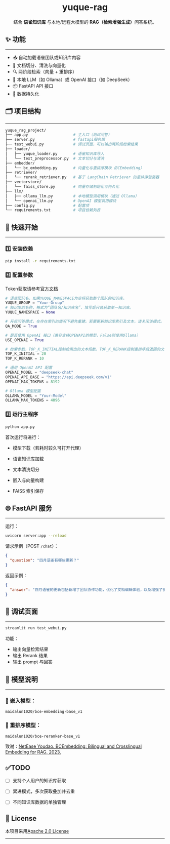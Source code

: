 <h1 align="center">yuque-rag</h1>

<div align="center">结合 <b>语雀知识库</b> 与本地/远程大模型的 <b>RAG（检索增强生成）</b>问答系统。</div>



## ✨ 功能

---

- 📥 自动加载语雀团队或知识库内容
- 🧹 文档切分、清洗与向量化
- 🔍 两阶段检索（向量 + 重排序）
- 🤖 本地 LLM（如 Ollama）或 OpenAI 接口（如 DeepSeek）
- 📦 FastAPI API 接口
- 🔌 数据持久化

## 🗂️ 项目结构

---

```bash
yuque_rag_project/
├── app.py                    # 主入口（测试问答）
├── server.py                 # fastapi服务端
├── test_webui.py             # 调试页面，可以输出两阶段检索结果
├── loader/
│   ├── yuque_loader.py       # 语雀知识库导入
│   └── text_preprocessor.py  # 文本切分与清洗
├── embedder/
│   └── bc_embedding.py       # 向量化与重排序模块（BCEmbedding）
├── retriever/
│   └── rerank_retriever.py   # 基于 LangChain Retriever 的重排序包装器
├── vectorstore/
│   └── faiss_store.py        # 向量存储初始化与持久化
├── llm/
│   ├── ollama_llm.py         # 本地模型调用模块（通过 Ollama）
│   └── openai_llm.py         # OpenAI 模型调用模块
├── config.py                 # 配置项
└── requirements.txt          # 项目依赖列表
```

## 🚀 快速开始

---

### 1️⃣ 安装依赖

```bash
pip install -r requirements.txt
```

### 2️⃣ 配置参数

Token获取请参考[官方文档](https://www.yuque.com/yuque/developer/api#sAVSW)

```python
# 语雀团队名，如果YUQUE_NAMESPACE为空将获取整个团队的知识库。
YUQUE_GROUP = "Your-Group"
# 知识库的名称，格式为“团队名/知识库名”，填写后只会获取单一知识库。
YUQUE_NAMESPACE = None          

# 开启问答模式，在存在索引的情况下避免重建。若要更新知识库索引及文本，请关闭该模式。
QA_MODE = True

# 是否使用 OpenAI 接口（兼容支持OPENAPI的模型，False则使用Ollama）
USE_OPENAI = True

# 检索参数，TOP_K_INITIAL控制检索出的文本段数，TOP_K_RERANK控制重排序后返回的文本段数
TOP_K_INITIAL = 20
TOP_K_RERANK = 10

# 通用 OpenAI API 配置
OPENAI_MODEL = "deepseek-chat"  
OPENAI_API_BASE = "https://api.deepseek.com/v1"  
OPENAI_MAX_TOKENS = 8192

# Ollama 模型配置
OLLAMA_MODEL = "Your-Model"
OLLAMA_MAX_TOKENS = 4096
```

### 3️⃣ 运行主程序
```bash
python app.py
```

首次运行将进行：
- 模型下载（若耗时较久可打开代理）

- 语雀知识库加载

- 文本清洗切分

- 嵌入与向量构建

- FAISS 索引保存

## 🌐 FastAPI 服务

---

运行：
```bash
uvicorn server:app --reload
```

请求示例（POST `/chat`）：
```json
{
  "question": "四月语雀有哪些更新？"
}
```
返回示例：
```json
{
  "answer": "四月语雀的更新包括新增了团队协作功能，优化了文档编辑体验，以及增强了安全策略。"
}
```

## 🧪 调试页面

---

```bash
streamlit run test_webui.py
```

功能：

- 输出向量检索结果
- 输出 Rerank 结果
- 输出 prompt 与回答

## 🧠 模型说明

---

### 📌 嵌入模型：
`maidalun1020/bce-embedding-base_v1`

### 📌 重排序模型：
`maidalun1020/bce-reranker-base_v1`

致谢：[NetEase Youdao. BCEmbedding: Bilingual and Crosslingual Embedding for RAG, 2023.](https://github.com/netease-youdao/BCEmbedding)


## ✅TODO

- [ ] 支持个人用户的知识库获取
- [ ] 累进模式，多次获取叠加并去重
- [ ] 不同知识库数据的单独管理


## 📜 License

本项目采用[Apache 2.0 License](https://github.com/netease-youdao/BCEmbedding/blob/master/LICENSE)

---
